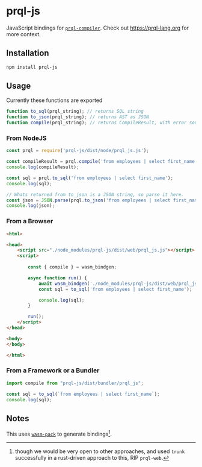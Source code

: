 # prql-js

JavaScript bindings for [`prql-compiler`](https://github.com/prql/prql/). Check out <https://prql-lang.org> for more
context.

## Installation

```sh
npm install prql-js
```

## Usage

Currently these functions are exported 
```javascript 
function to_sql(prql_string); // returns SQL string 
function to_json(prql_string); // returns AST as JSON 
function compile(prql_string); // returns CompileResult, with error source lines and cols
```


### From NodeJS
```javascript
const prql = require('prql-js/dist/node/prql_js.js');

const compileResult = prql.compile('from employees | select first_name');
console.log(compileResult);

const sql = prql.to_sql('from employees | select first_name');
console.log(sql);

// Whats returned from to_json is a JSON string, so parse it here.
const json = JSON.parse(prql.to_json('from employees | select first_name'));
console.log(json);

```

### From a Browser
```html
<html>

<head>
    <script src="./node_modules/prql-js/dist/web/prql_js.js"></script>
    <script>
        
        const { compile } = wasm_bindgen;

        async function run() {
            await wasm_bindgen('./node_modules/prql-js/dist/web/prql_js_bg.wasm');
            const sql = to_sql('from employees | select first_name');

            console.log(sql);
        }

        run();
    </script>
</head>

<body>
</body>

</html>

```

### From a Framework or a Bundler

```typescript
import compile from "prql-js/dist/bundler/prql_js";

const sql = to_sql(`from employees | select first_name`);
console.log(sql);
```
## Notes


This uses
[`wasm-pack`](https://rustwasm.github.io/docs/wasm-pack/tutorials/npm-browser-packages/index.html)
to generate bindings[^1].

[^1]: though we would be very open to other approaches, and used `trunk`
successfully in a rust-driven approach to this, RIP `prql-web`.
